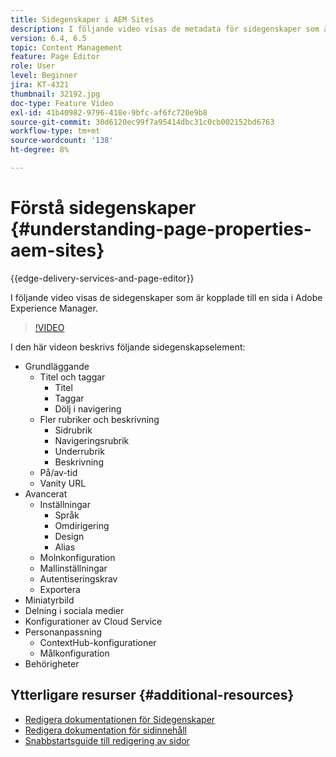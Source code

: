 ```yaml
---
title: Sidegenskaper i AEM Sites
description: I följande video visas de metadata för sidegenskaper som är kopplade till en sida i Adobe Experience Manager.
version: 6.4, 6.5
topic: Content Management
feature: Page Editor
role: User
level: Beginner
jira: KT-4321
thumbnail: 32192.jpg
doc-type: Feature Video
exl-id: 41b40982-9796-418e-9bfc-af6fc720e9b8
source-git-commit: 30d6120ec99f7a95414dbc31c0cb002152bd6763
workflow-type: tm+mt
source-wordcount: '138'
ht-degree: 8%

---
```


# Förstå sidegenskaper {#understanding-page-properties-aem-sites}

{{edge-delivery-services-and-page-editor}}

I följande video visas de sidegenskaper som är kopplade till en sida i Adobe Experience Manager.

>[!VIDEO](https://video.tv.adobe.com/v/32192?quality=12&learn=on)

I den här videon beskrivs följande sidegenskapselement:

* Grundläggande
   * Titel och taggar
      * Titel
      * Taggar
      * Dölj i navigering
   * Fler rubriker och beskrivning
      * Sidrubrik
      * Navigeringsrubrik
      * Underrubrik
      * Beskrivning
   * På/av-tid
   * Vanity URL
* Avancerat
   * Inställningar
      * Språk
      * Omdirigering
      * Design
      * Alias
   * Molnkonfiguration
   * Mallinställningar
   * Autentiseringskrav
   * Exportera
* Miniatyrbild
* Delning i sociala medier
* Konfigurationer av Cloud Service
* Personanpassning
   * ContextHub-konfigurationer
   * Målkonfiguration
* Behörigheter

## Ytterligare resurser {#additional-resources}

* [Redigera dokumentationen för Sidegenskaper](https://experienceleague.adobe.com/docs/experience-manager-65/authoring/authoring/editing-page-properties.html)
* [Redigera dokumentation för sidinnehåll](https://experienceleague.adobe.com/docs/experience-manager-65/authoring/authoring/editing-content.html)
* [Snabbstartsguide till redigering av sidor](https://experienceleague.adobe.com/docs/experience-manager-cloud-service/sites/authoring/getting-started/quick-start.html)
